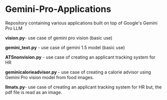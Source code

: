 # Gemini-Pro-Applications
Repository containing various applications built on top of Google's Gemini Pro LLM


**vision.py**- use case of gemini pro vision  (basic use)

**gemini_text.py** - use case of gemini 1.5 model  (basic use)

**ATSnonvision.py** - use case of creating an applicant tracking system for HR 

**geminicalorieadvisor.py** - use case of creating a calorie advisor using Gemini Pro vision model from food images.

**llmats.py**- use case of creating an applicant tracking system for HR but, the pdf file is read as an image.
